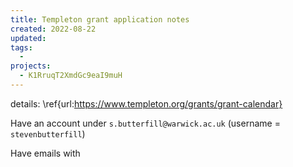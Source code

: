 ```yaml
---
title: Templeton grant application notes
created: 2022-08-22
updated:
tags:
  -
projects:
  - K1RruqT2XmdGc9eaI9muH
---
```


details: \ref{url:https://www.templeton.org/grants/grant-calendar}

Have an account under `s.butterfill@warwick.ac.uk` (username = `stevenbutterfill`)

Have emails with 
